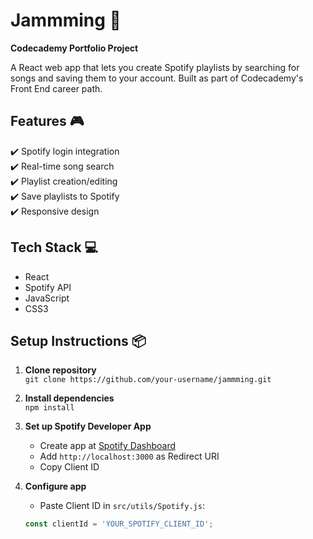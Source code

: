 # Jammming 🎵  
**Codecademy Portfolio Project**  

A React web app that lets you create Spotify playlists by searching for songs and saving them to your account. Built as part of Codecademy's Front End career path.

## Features 🎮  
✔️ Spotify login integration  
✔️ Real-time song search  
✔️ Playlist creation/editing  
✔️ Save playlists to Spotify  
✔️ Responsive design  

## Tech Stack 💻  
- React  
- Spotify API  
- JavaScript  
- CSS3  

## Setup Instructions 📦  

1. **Clone repository**  
`git clone https://github.com/your-username/jammming.git`  

2. **Install dependencies**  
`npm install`  

3. **Set up Spotify Developer App**  
   - Create app at [Spotify Dashboard](https://developer.spotify.com/dashboard)  
   - Add `http://localhost:3000` as Redirect URI  
   - Copy Client ID  

4. **Configure app**  
   - Paste Client ID in `src/utils/Spotify.js`:  
   ```javascript
   const clientId = 'YOUR_SPOTIFY_CLIENT_ID';
